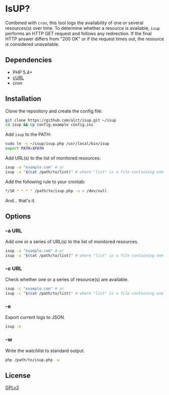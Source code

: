 # IsUP?

Combined with `cron`, this tool logs the availability of one or several resources(s) over time. To determine whether a resource is available, `isup` performs an HTTP GET request and follows any redirection. If the final HTTP answer differs from "200 OK" or if the request times out, the resource is considered unavailable.

## Dependencies

* PHP 5.4+
* [cURL](http://curl.haxx.se/libcurl/php/)
* cron

## Installation

Clone the repository and create the config file:

```bash
git clone https://github.com/alct/isup.git ~/isup
cd isup && cp config.example config.ini
```

Add `isup` to the PATH:

```bash
sudo ln -s ~/isup/isup.php /usr/local/bin/isup
export PATH=$PATH
```

Add URL(s) to the list of monitored resources:

```bash
isup -a "example.com" # or
isup -a "$(cat /path/to/list)" # where "list" is a file containing one URL per line
```

Add the following rule to your crontab:

```bash
*/10 * * * * /path/to/isup.php -u > /dev/null
```

And... that's it.

## Options

### -a URL

Add one or a series of URL(s) to the list of monitored resources.

```bash
isup -a "example.com" # or
isup -a "$(cat /path/to/list)" # where "list" is a file containing one URL per line
```

### -c URL

Check whether one or a series of resource(s) are available.

```bash
isup -c "example.com" # or
isup -c "$(cat /path/to/list)" # where "list" is a file containing one URL per line
```

### -e

Export current logs to JSON.

```bash
isup -e
```

### -w

Write the watchlist to standard output.

```bash
php /path/to/isup.php -w
```

## License

[GPLv3](LICENSE)
